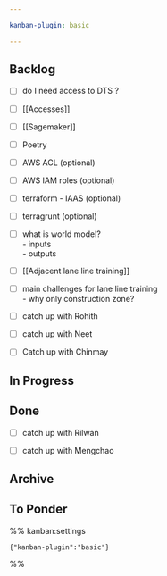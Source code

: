 ```yaml
---

kanban-plugin: basic

---
```


## Backlog

- [ ] do I need access to DTS ?
- [ ] [[Accesses]]
- [ ] [[Sagemaker]]
- [ ] Poetry
- [ ] AWS ACL (optional)
- [ ] AWS IAM roles (optional)
- [ ] terraform - IAAS (optional)
- [ ] terragrunt (optional)
- [ ] what is world model? <br>- inputs<br>- outputs<br>
- [ ] [[Adjacent lane line training]]
- [ ] main challenges for lane line training<br>- why only construction zone?
- [ ] catch up with Rohith
- [ ] catch up with Neet
- [ ] Catch up with Chinmay


## In Progress



## Done

- [ ] catch up with Rilwan
- [ ] catch up with Mengchao


## Archive



## To Ponder





%% kanban:settings
```
{"kanban-plugin":"basic"}
```
%%
